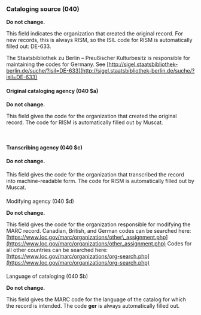 ### Cataloging source (040)

**Do not change.**

This field indicates the organization that created the original record. For new records, this is always RISM, so the ISIL code for RISM is automatically filled out: DE-633.

The Staatsbibliothek zu Berlin – Preußischer Kulturbesitz is responsible for maintaining the codes for Germany. See [http://sigel.staatsbibliothek-berlin.de/suche/?isil=DE-633](http://sigel.staatsbibliothek-berlin.de/suche/?isil=DE-633)

#### Original cataloging agency (040 $a)

**Do not change.**

This field gives the code for the organization that created the original record. The code for RISM is automatically filled out by Muscat.

&nbsp;

#### Transcribing agency (040 $c)

**Do not change.**

#### 

This field gives the code for the organization that transcribed the record into machine-readable form. The code for RISM is automatically filled out by Muscat.

####   
Modifying agency (040 $d)

**Do not change.**

This field gives the code for the organization responsible for modifying the MARC record. Canadian, British, and German codes can be searched here: [https://www.loc.gov/marc/organizations/other\_assignment.php](https://www.loc.gov/marc/organizations/other_assignment.php) Codes for all other countries can be searched here: [https://www.loc.gov/marc/organizations/org-search.php](https://www.loc.gov/marc/organizations/org-search.php)

####   
Language of cataloging (040 $b)

**Do not change.**

This field gives the MARC code for the language of the catalog for which the record is intended. The code **ger** is always automatically filled out.